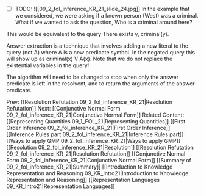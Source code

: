 ﻿- [ ] TODO:
![[09_2_fol_inference_KR_21_slide_24.jpg]]
In the example that we considered, we were asking if a known person (West) was a criminal. What if we wanted to ask the question, Who is a criminal around here?

This would be equivalent to the query There exists y, criminal(y).

Answer extraction is a technique that involves adding a new literal to the query (not A) where A is a new predicate symbol.  In the negated query this will show up as criminal(x) V A(x).  Note that we do not replace the existential variables in the query!

The algorithm will need to be changed to stop when only the answer predicate is left in the resolvent, and to return the arguments of the answer predicate.



Prev: [[Resolution Refutation 09_2_fol_inference_KR_21|Resolution Refutation]]
Next: [[Conjunctive Normal Form 09_2_fol_inference_KR_21|Conjunctive Normal Form]]
Related Content:
[[Representing Quantities 09_1_FOL_21|Representing Quantities]]
[[First Order Inference 09_2_fol_inference_KR_21|First Order Inference]]
[[Inference Rules part 09_2_fol_inference_KR_21|Inference Rules part]]
[[Ways to apply GMP 09_2_fol_inference_KR_21|Ways to apply GMP]]
[[Resolution 09_2_fol_inference_KR_21|Resolution]]
[[Resolution Refutation 09_2_fol_inference_KR_21|Resolution Refutation]]
[[Conjunctive Normal Form 09_2_fol_inference_KR_21|Conjunctive Normal Form]]
[[Summary of 09_2_fol_inference_KR_21|Summary]]
[[Introduction to Knowledge Representation and Reasoning 09_KR_Intro21|Introduction to Knowledge Representation and Reasoning]]
[[Representation Languages 09_KR_Intro21|Representation Languages]]